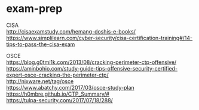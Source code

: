 # exam-prep

CISA <br>
http://cisaexamstudy.com/hemang-doshis-e-books/ <br>
https://www.simplilearn.com/cyber-security/cisa-certification-training#/14-tips-to-pass-the-cisa-exam <br>

OSCE <br>
https://blog.g0tmi1k.com/2013/08/cracking-perimeter-ctp-offensive/ <br>
https://aminbohio.com/study-guide-tips-offensive-security-certified-expert-osce-cracking-the-perimeter-ctp/ <br>
http://nixware.net/tag/osce <br>
https://www.abatchy.com/2017/03/osce-study-plan <br>
https://h0mbre.github.io/CTP_Summary/# <br>
https://tulpa-security.com/2017/07/18/288/ <br>





